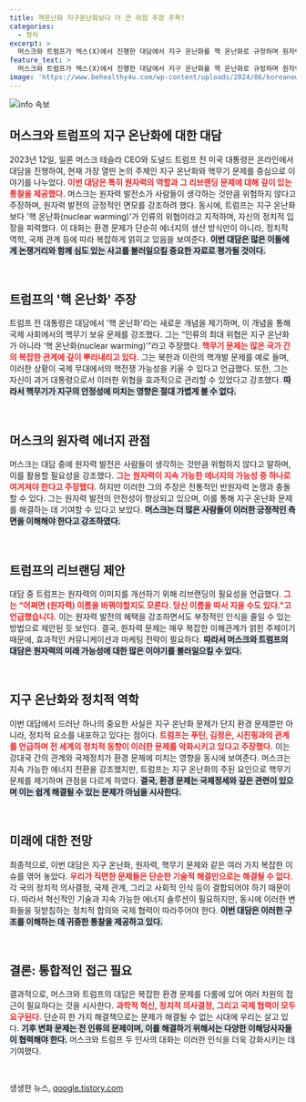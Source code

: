 ```yaml
---
title: 핵온난화 지구온난화보다 더 큰 위험 주장 주목!
categories:
  - 정치
excerpt: >
  머스크와 트럼프가 엑스(X)에서 진행한 대담에서 지구 온난화를 핵 온난화로 규정하며 원자력의 안전성을 주장했다. 트럼프는 이름의 문제를 거론하며, 원자력의 재브랜딩 필요성에 동의했다. 이들의 논의가 어떻게 발전할지 주목된다!
feature_text: >
  머스크와 트럼프가 엑스(X)에서 진행한 대담에서 지구 온난화를 핵 온난화로 규정하며 원자력의 안전성을 주장했다. 트럼프는 이름의 문제를 거론하며, 원자력의 재브랜딩 필요성에 동의했다. 이들의 논의가 어떻게 발전할지 주목된다!
image: 'https://www.behealthy4u.com/wp-content/uploads/2024/06/koreanews.jpg'
---
```


<p><img src="https://www.behealthy4u.com/wp-content/uploads/2024/06/koreanews.jpg" alt="info 속보" /></p>

<h2 data-ke-size="size26">머스크와 트럼프의 지구 온난화에 대한 대담</h2>

<p data-ke-size="size16">2023년 12일, 일론 머스크 테슬라 CEO와 도널드 트럼프 전 미국 대통령은 온라인에서 대담을 진행하여, 현재 가장 열띤 논의 주제인 지구 온난화와 핵무기 문제를 중심으로 이야기를 나누었다. <b><span style="color: #ee2323;">이번 대담은 특히 원자력의 역할과 그 리브랜딩 문제에 대해 깊이 있는 통찰을 제공했다.</span></b> 머스크는 원자력 발전소가 사람들이 생각하는 것만큼 위험하지 않다고 주장하며, 원자력 발전의 긍정적인 면모를 강조하려 했다. 동시에, 트럼프는 지구 온난화보다 '핵 온난화(nuclear warming)'가 인류의 위협이라고 지적하며, 자신의 정치적 입장을 피력했다. 이 대화는 환경 문제가 단순히 에너지의 생산 방식만이 아니라, 정치적 역학, 국제 관계 등에 따라 복잡하게 얽히고 있음을 보여준다. <b><span style="background-color: #21538527;">이번 대담은 많은 이들에게 논쟁거리와 함께 심도 있는 사고를 불러일으킬 중요한 자료로 평가될 것이다.</span></b></p>

<p data-ke-size="size16">&nbsp;</p>

<h2 data-ke-size="size26">트럼프의 '핵 온난화' 주장</h2>

<p data-ke-size="size16">트럼프 전 대통령은 대담에서 '핵 온난화'라는 새로운 개념을 제기하며, 이 개념을 통해 국제 사회에서의 핵무기 보유 문제를 강조했다. 그는 “인류의 최대 위협은 지구 온난화가 아니라 ‘핵 온난화(nuclear warming)’”라고 주장했다. <b><span style="color: #ee2323;">핵무기 문제는 많은 국가 간의 복잡한 관계에 깊이 뿌리내리고 있다.</span></b> 그는 북한과 이란의 핵개발 문제를 예로 들며, 이러한 상황이 국제 무대에서의 핵전쟁 가능성을 키울 수 있다고 언급했다. 또한, 그는 자신이 과거 대통령으로서 이러한 위협을 효과적으로 관리할 수 있었다고 강조했다. <b><span style="background-color: #21538527;">따라서 핵무기가 지구의 안정성에 미치는 영향은 절대 가볍게 볼 수 없다.</span></b></p>

<p data-ke-size="size16">&nbsp;</p>

<h2 data-ke-size="size26">머스크의 원자력 에너지 관점</h2>

<p data-ke-size="size16">머스크는 대담 중에 원자력 발전은 사람들이 생각하는 것만큼 위험하지 않다고 말하며, 이를 활용할 필요성을 강조했다. <b><span style="color: #ee2323;">그는 원자력이 지속 가능한 에너지의 가능성 중 하나로 여겨져야 한다고 주장했다.</span></b> 하지만 이러한 그의 주장은 전통적인 반원자력 논쟁과 충돌할 수 있다. 그는 원자력 발전의 안전성이 향상되고 있으며, 이를 통해 지구 온난화 문제를 해결하는 데 기여할 수 있다고 보았다. <b><span style="background-color: #21538527;">머스크는 더 많은 사람들이 이러한 긍정적인 측면을 이해해야 한다고 강조하였다.</span></b></p>

<p data-ke-size="size16">&nbsp;</p>

<h2 data-ke-size="size26">트럼프의 리브랜딩 제안</h2>

<p data-ke-size="size16">대담 중 트럼프는 원자력의 이미지를 개선하기 위해 리브랜딩의 필요성을 언급했다. <b><span style="color: #ee2323;">그는 “어쩌면 (원자력) 이름을 바꿔야할지도 모른다. 당신 이름을 따서 지을 수도 있다."고 언급했습니다.</span></b> 이는 원자력 발전의 혜택을 강조하면서도 부정적인 인식을 줄일 수 있는 방법으로 제안된 듯 보인다. 결국, 원자력 문제는 매우 복잡한 이해관계가 얽힌 주제이기 때문에, 효과적인 커뮤니케이션과 마케팅 전략이 필요하다. <b><span style="background-color: #21538527;">따라서 머스크와 트럼프의 대담은 원자력의 미래 가능성에 대한 많은 이야기를 불러일으킬 수 있다.</span></b></p>

<p data-ke-size="size16">&nbsp;</p>

<h2 data-ke-size="size26">지구 온난화와 정치적 역학</h2>

<p data-ke-size="size16">이번 대담에서 드러난 하나의 중요한 사실은 지구 온난화 문제가 단지 환경 문제뿐만 아니라, 정치적 요소를 내포하고 있다는 점이다. <b><span style="color: #ee2323;">트럼프는 푸틴, 김정은, 시진핑과의 관계를 언급하며 전 세계의 정치적 동향이 이러한 문제를 악화시키고 있다고 주장했다.</span></b> 이는 강대국 간의 관계와 국제정치가 환경 문제에 미치는 영향을 동시에 보여준다. 머스크는 지속 가능한 에너지 전환을 강조했지만, 트럼프는 지구 온난화의 주된 요인으로 핵무기 문제를 제기하며 관점을 다르게 하였다. <b><span style="background-color: #21538527;">결국, 환경 문제는 국제정세와 깊은 관련이 있으며 이는 쉽게 해결될 수 있는 문제가 아님을 시사한다.</span></b></p>

<p data-ke-size="size16">&nbsp;</p>

<h2 data-ke-size="size26">미래에 대한 전망</h2>

<p data-ke-size="size16">최종적으로, 이번 대담은 지구 온난화, 원자력, 핵무기 문제와 같은 여러 가지 복잡한 이슈를 엮어 놓았다. <b><span style="color: #ee2323;">우리가 직면한 문제들은 단순한 기술적 해결만으로는 해결될 수 없다.</span></b> 각 국의 정치적 의사결정, 국제 관계, 그리고 사회적 인식 등이 결합되어야 하기 때문이다. 따라서 혁신적인 기술과 지속 가능한 에너지 솔루션이 필요하지만, 동시에 이러한 변화들을 뒷받침하는 정치적 합의와 국제 협력이 따라주어야 한다. <b><span style="background-color: #21538527;">이번 대담은 이러한 구조를 이해하는 데 귀중한 통찰을 제공하고 있다.</span></b></p>

<p data-ke-size="size16">&nbsp;</p>

<h2 data-ke-size="size26">결론: 통합적인 접근 필요</h2>

<p data-ke-size="size16">결과적으로, 머스크와 트럼프의 대담은 복잡한 환경 문제를 다룸에 있어 여러 차원의 접근이 필요하다는 것을 시사한다. <b><span style="color: #ee2323;">과학적 혁신, 정치적 의사결정, 그리고 국제 협력이 모두 요구된다.</span></b> 단순히 한 가지 해결책으로는 문제가 해결될 수 없는 시대에 우리는 살고 있다. <b><span style="background-color: #21538527;">기후 변화 문제는 전 인류의 문제이며, 이를 해결하기 위해서는 다양한 이해당사자들이 협력해야 한다.</span></b> 머스크와 트럼프 두 인사의 대화는 이러한 인식을 더욱 강화시키는 데 기여했다.</p>

<p data-ke-size="size16">&nbsp;</p>
생생한 뉴스, <a href="https://qoogle.tistory.com" rel="dofollow">qoogle.tistory.com</a>


